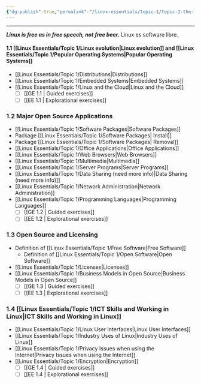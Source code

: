 ```yaml
---
{"dg-publish":true,"permalink":"/linux-essentials/topic-1/topic-1-the-linux-community-and-a-career-in-open-source/","pinned":"true","noteIcon":"1"}
---
```


---
___Linux is free as in free speech, not free beer.___ Linux es software libre.
#### 1.1 [[Linux Essentials/Topic 1/Linux evolution\|Linux evolution]] and [[Linux Essentials/Topic 1/Popular Operating Systems\|Popular Operating Systems]]
- [[Linux Essentials/Topic 1/Distributions\|Distributions]]
- [[Linux Essentials/Topic 1/Embedded Systems\|Embedded Systems]]
- [[Linux Essentials/Topic 1/Linux and the Cloud\|Linux and the Cloud]]
	- [ ] [[GE 1.1 \| Guided exercises]]
	- [ ] [[EE 1.1 \| Explorational exercises]]
### 1.2 Major Open Source Applications
-  [[Linux Essentials/Topic 1/Software Packages\|Software Packages]]
-  Package [[Linux Essentials/Topic 1/Software Packages\| Install]]
-  Package [[Linux Essentials/Topic 1/Software Packages\| Removal]]
-  [[Linux Essentials/Topic 1/Office Applications\|Office Applications]]
-  [[Linux Essentials/Topic 1/Web Browsers\|Web Browsers]]
-  [[Linux Essentials/Topic 1/Multimedia\|Multimedia]]
-  [[Linux Essentials/Topic 1/Server Programs\|Server Programs]]
-  [[Linux Essentials/Topic 1/Data Sharing (need more info)\|Data Sharing (need more info)]]
-  [[Linux Essentials/Topic 1/Network Administration\|Network Administration]]
-  [[Linux Essentials/Topic 1/Programming Languages\|Programming Languages]]
	- [ ] [[GE 1.2 \| Guided exercises]]
	- [ ] [[EE 1.2 \| Explorational exercises]]
### 1.3 Open Source and Licensing
-  Definition of [[Linux Essentials/Topic 1/Free Software\|Free Software]]
	-  Definition of [[Linux Essentials/Topic 1/Open Software\|Open Software]]
-  [[Linux Essentials/Topic 1/Licenses\|Licenses]]
-  [[Linux Essentials/Topic 1/Business Models in Open Source\|Business Models in Open Source]]
	- [ ] [[GE 1.3 \| Guided exercises]]
	- [ ] [[EE 1.3 \| Explorational exercises]]
### 1.4 [[Linux Essentials/Topic 1/ICT Skills and Working in Linux\|ICT Skills and Working in Linux]]
-  [[Linux Essentials/Topic 1/Linux User Interfaces\|Linux User Interfaces]]
-  [[Linux Essentials/Topic 1/Industry Uses of Linux\|Industry Uses of Linux]]
-  [[Linux Essentials/Topic 1/Privacy Issues when using the Internet\|Privacy Issues when using the Internet]]
-  [[Linux Essentials/Topic 1/Encryption\|Encryption]]
	- [ ] [[GE 1.4 \| Guided exercises]]
	- [ ] [[EE 1.4 \| Explorational exercises]]
